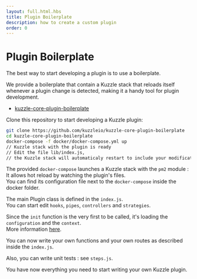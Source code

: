 ```yaml
---
layout: full.html.hbs
title: Plugin Boilerplate
description: how to create a custom plugin
order: 0
---
```


# Plugin Boilerplate

The best way to start developing a plugin is to use a boilerplate.

We provide a boilerplate that contain a Kuzzle stack that reloads itself whenever a plugin change is detected, making it a handy tool for plugin development.

- [kuzzle-core-plugin-boilerplate](https://github.com/kuzzleio/kuzzle-core-plugin-boilerplate)

Clone this repository to start developing a Kuzzle plugin:

```bash
git clone https://github.com/kuzzleio/kuzzle-core-plugin-boilerplate
cd kuzzle-core-plugin-boilerplate
docker-compose -f docker/docker-compose.yml up
// Kuzzle stack with the plugin is ready
// Edit the file lib/index.js,
// the Kuzzle stack will automaticaly restart to include your modifications
```

The provided `docker-compose` launches a Kuzzle stack with the `pm2` module :
<br>It allows hot reload by watching the plugin's files.
<br>You can find its configuration file next to the `docker-compose` inside the docker folder.

The main Plugin class is defined in the `index.js`.
<br>You can start edit `hooks`, `pipes`, `controllers` and `strategies`.

Since the `init` function is the very first to be called, it's loading the `configuration` and the `context`.
<br>More information [here](https://docs.kuzzle.io/plugins/1/plugin-layout/init-function/).

You can now write your own functions and your own routes as described inside the `index.js`.

Also, you can write unit tests : see `steps.js`.

You have now everything you need to start writing your own Kuzzle plugin.
